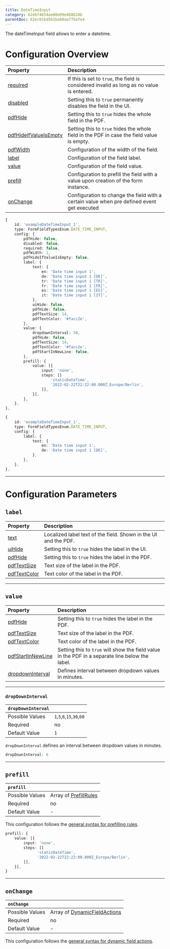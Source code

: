 ```yaml
---
title: DateTimeInput
category: 62ebf4654ae80e09e468624b
parentDoc: 62ec01bd561bab0aa775efe4
---
```



The dateTimeInput field allows to enter a datetime.

# Configuration Overview

| Property                                                                     | Description                      |
| :--------------------------------------------------------------------------- | :--------------------------------|
| [required](./24-general-properties/#required)                                | If this is set to `true`, the field is considered invalid as long as no value is entered. |
| [disabled](./24-general-properties/#disabled)                                | Setting this to `true` permanently disables the field in the UI. |
| [pdfHide](./24-general-properties/#pdfhide)                                  | Setting this to `true` hides the whole field in the PDF. |
| [pdfHideIfValueIsEmpty](./24-general-properties/#pdfhideifvalueisempty)      | Setting this to `true` hides the whole field in the PDF in case the field value is empty. |
| [pdfWidth](./24-general-properties/#pdfwidth)                                | Configuration of the width of the field. |
| [label](#label)                                                              | Configuration of the field label. |
| [value](#value)                                                              | Configuration of the field value. |
| [prefill](#prefill)                                                          | Configuration to prefill the field with a value upon creation of the form instance. |
| [onChange](#onchange)                                                        | Configuration to change the field with a certain value when pre defined event get executed |

``` typescript (complete)
{
    id: 'exampleDateTimeInput_1',
    type: FormFieldTypesEnum.DATE_TIME_INPUT,
    config: {
        pdfHide: false,
        disabled: false,
        required: false,
        pdfWidth: 1,
        pdfHideIfValueIsEmpty: false,
        label: {
            text: {
                en: 'Date time input 1',
                de: 'Date time input 1 [DE]',
                tr: 'Date time input 1 [TR]',
                fr: 'Date time input 1 [FR]',
                es: 'Date time input 1 [ES]',
                it: 'Date time input 1 [IT]',
            },
            uiHide: false,
            pdfHide: false,
            pdfTextSize: 14,
            pdfTextColor: '#facc2e',
        },
        value: {
            dropdownInterval: 30,
            pdfHide: false,
            pdfTextSize: 14,
            pdfTextColor: '#facc2e',
            pdfStartInNewLine: false,
        },
        prefill: {
            value: [{
                input: 'none',
                steps: [[
                    'staticDateTime',
                    '2022-02-22T22:22:00.000Z_Europe/Berlin',
                ]],
            }],
        },
    },
},
```

```typescript (minimal)
{
    id: 'exampleDateTimeInput_1',
    type: FormFieldTypesEnum.DATE_TIME_INPUT,
    config: {
        label: {
            text: {
                en: 'Date time input 1',
                de: 'Date time input 1 [DE]',
            },
        },
    },
},
```

---
# Configuration Parameters

## `label`

| Property                                                    | Description                       |
| :---------------------------------------------------------- | :-------------------------------- |
| [text](./24-general-properties/#text)                       | Localized label text of the field. Shown in the UI and the PDF. |
| [uiHide](./24-general-properties/#uihide)                   | Setting this to `true` hides the label in the UI. |
| [pdfHide](./24-general-properties/#pdfhide)                 | Setting this to `true` hides the label in the PDF. |
| [pdfTextSize](./24-general-properties/#pdftextsize)         | Text size of the label in the PDF. |
| [pdfTextColor](./24-general-properties/#pdftextcolor)       | Text color of the label in the PDF. |

---
## `value`

| Property                                                                        | Description                                                                                     |
| :------------------------------------------------------------------------------ | :---------------------------------------------------------------------------------------------- |
| [pdfHide](./24-general-properties/#pdfhide)                                     | Setting this to `true` hides the label in the PDF. |
| [pdfTextSize](./24-general-properties/#pdftextsize)                             | Text size of the label in the PDF. |
| [pdfTextColor](./24-general-properties/#pdftextcolor)                           | Text color of the label in the PDF. |
| [pdfStartInNewLine](./24-general-properties/#pdfstartinnewline)                 | Setting this to `true` will show the field value in the PDF in a separate line below the label. |
| [dropdownInterval](#dropdowninterval)                                           | Defines interval between dropdown values in minutes. |

---
### `dropDownInterval`

| `dropDownInterval`     |                 |
| :-------------- | :-------------- |
| Possible Values | `1`,`5`,`6`,`15`,`30`,`60`     |
| Required        | no              |
| Default Value   | `1`               |

`dropDownInterval` defines an interval between dropdown values in minutes.

``` typescript
dropDownInterval: 6
```
---
## `prefill`

| `prefill`                  |                                                                     |
| :------------------------- | :--------------                                                     |
| Possible Values            | Array of [PrefillRules](./25-prefill-rules)            |
| Required                   | no                                                                  |
| Default Value              | -                                                                   |

This configuration follows the [general syntax for prefilling rules](./25-prefill-rules).
``` typescript (static time)
prefill: {
    value: [{
        input: 'none',
        steps: [[
              'staticDateTime',
              '2022-02-22T22:22:00.000Z_Europe/Berlin',
        ]],
    }],
}
```
---
## `onChange`

| `onChange`                 |                                                                        |
| :------------------------- | :--------------                                                        |
| Possible Values            | Array of [DynamicFieldActions](./26-on-change-rules) |
| Required                   | no                                                                     |
| Default Value              | -                                                                      |


This configuration follows the [general syntax for dynamic field actions](./26-on-change-rules).

